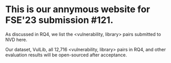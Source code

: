 # This is our annymous website for FSE'23 submission #121.

As discussed in RQ4, we list the <vulnerability, library> pairs submitted to NVD here.

Our dataset, VulLib, all 12,716 <vulnerability, library> pairs in RQ4, and other evaluation results will be open-sourced after acceptance. 
